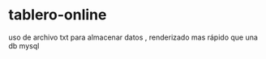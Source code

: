 # tablero-online
uso de archivo txt para almacenar datos , renderizado mas rápido que una db mysql 
